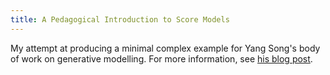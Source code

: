 ```yaml
---
title: A Pedagogical Introduction to Score Models
---
```

My attempt at producing a minimal complex example
for Yang Song's body of work on generative modelling.
For more information, see [his blog post][yangblog].

[yangblog]: https://yang-song.github.io/blog/2021/score/
